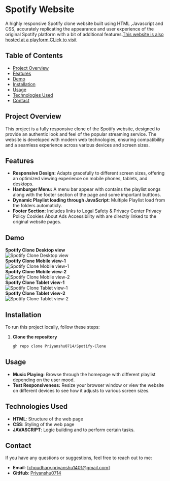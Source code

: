 # Spotify Website

A highly responsive Spotify clone website built using HTML ,Javascript and CSS, accurately replicating the appearance and user experience of the original Spotify platform with a bit of additional features.[This website is also hosted at a playform CLick to visit](https://www.priyanshuchoudhary.freewebhostmost.com/)

## Table of Contents

- [Project Overview](#Project-Overview)
- [Features](#features)
- [Demo](#demo)
- [Installation](#installation)
- [Usage](#usage)
- [Technologies Used](#technologies-used)
- [Contact](#contact)

## Project Overview

This project is a fully responsive clone of the Spotify website, designed to provide an authentic look and feel of the popular streaming service. The website is developed with modern web technologies, ensuring compatibility and a seamless experience across various devices and screen sizes.

## Features

- **Responsive Design:** Adapts gracefully to different screen sizes, offering an optimized viewing experience on mobile phones, tablets, and desktops.
- **Hamburger Menu:** A menu bar appear with contains the playlist songs along with the footer section of the page and some important butttons.
- **Dynamic Playlist loading through JavaScript**: Multiple Playlist load from the folders automaticly.
- **Footer Section:** Includes links to Legal Safety & Privacy Center Privacy Policy Cookies About Ads Accessibility with are directly linked to the original website pages.

## Demo
**Spotify Clone Desktop view**  
![Spotify Clone Desktop view](https://github.com/Priyanshu0714/Spotify-Clone/blob/main/Spotify-web-view.png)  
**Spotify Clone Mobile view-1**  
![Spotify Clone Mobile view-1](https://github.com/Priyanshu0714/Spotify-Clone/blob/main/mobile-view1.jpeg)  
**Spotify Clone Mobile view-2**  
![Spotify Clone Mobile view-2](https://github.com/Priyanshu0714/Spotify-Clone/blob/main/mobileview2.jpeg)  
**Spotify Clone Tablet view-1**  
![Spotify Clone Tablet view-1](https://github.com/Priyanshu0714/Spotify-Clone/blob/main/spotify-tablet-view.png)  
**Spotify Clone Tablet view-2**  
![Spotify Clone Tablet view-2](https://github.com/Priyanshu0714/Spotify-Clone/blob/main/spotify-tablet-view-2.png)  

## Installation

To run this project locally, follow these steps:

1. **Clone the repository**
   ```bash
   gh repo clone Priyanshu0714/Spotify-Clone


## Usage

- **Music Playing:** Browse through the homepage with different playlist depending on the user mood.
- **Test Responsiveness:** Resize your browser window or view the website on different devices to see how it adjusts to various screen sizes.

## Technologies Used

- **HTML**: Structure of the web page
- **CSS**: Styling of the web page
- **JAVASCRIPT**: Logic building and to perform certain tasks.

## Contact

If you have any questions or suggestions, feel free to reach out to me:

- **Email**: [choudhary.priyanshu1401@gmail.com]
- **GitHub**: [Priyanshu0714](https://github.com/Priyanshu0714)

